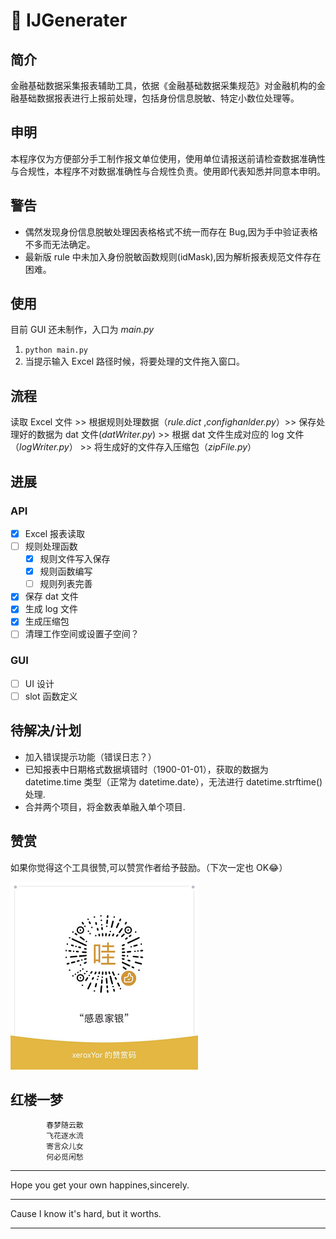 # 🧰 IJGenerater

## 简介

金融基础数据采集报表辅助工具，依据《金融基础数据采集规范》对金融机构的金融基础数据报表进行上报前处理，包括身份信息脱敏、特定小数位处理等。

## 申明

本程序仅为方便部分手工制作报文单位使用，使用单位请报送前请检查数据准确性与合规性，本程序不对数据准确性与合规性负责。使用即代表知悉并同意本申明。

## 警告

- 偶然发现身份信息脱敏处理因表格格式不统一而存在 Bug,因为手中验证表格不多而无法确定。
- 最新版 rule 中未加入身份脱敏函数规则(idMask),因为解析报表规范文件存在困难。

## 使用

目前 GUI 还未制作，入口为 _main.py_

1. `python main.py`
2. 当提示输入 Excel 路径时候，将要处理的文件拖入窗口。

## 流程

读取 Excel 文件 >> 根据规则处理数据（_rule.dict_ ,_confighanlder.py_）>> 保存处理好的数据为 dat 文件(_datWriter.py_) >> 根据 dat 文件生成对应的 log 文件（_logWriter.py_） >> 将生成好的文件存入压缩包（_zipFile.py_）

## 进展

### API

- [x] Excel 报表读取
- [ ] 规则处理函数
  - [x] 规则文件写入保存
  - [x] 规则函数编写
  - [ ] 规则列表完善
- [x] 保存 dat 文件
- [x] 生成 log 文件
- [x] 生成压缩包
- [ ] 清理工作空间或设置子空间？

### GUI

- [ ] UI 设计
- [ ] slot 函数定义

## 待解决/计划

- 加入错误提示功能（错误日志？）
- 已知报表中日期格式数据填错时（1900-01-01），获取的数据为 datetime.time 类型（正常为 datetime.date），无法进行 datetime.strftime()处理.
- 合并两个项目，将金数表单融入单个项目.

## 赞赏

如果你觉得这个工具很赞,可以赞赏作者给予鼓励。（下次一定也 OK:joy:）

<img src="resource\\donate.png">

## 红楼一梦

            春梦随云散
            飞花逐水流
            寄言众儿女
            何必觅闲愁

---

Hope you get your own happines,sincerely.

---

Cause I know it's hard, but it worths.

---
